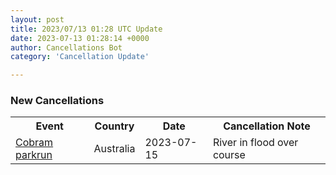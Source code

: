 ```yaml
---
layout: post
title: 2023/07/13 01:28 UTC Update
date: 2023-07-13 01:28:14 +0000
author: Cancellations Bot
category: 'Cancellation Update'

---
```


<h3>New Cancellations</h3>
<div class='hscrollable'>
<table style='width: 100%'>
    <tr>
        <th>Event</th>
        <th>Country</th>
        <th>Date</th>
        <th>Cancellation Note</th>
    </tr>
    <tr>
        <td><a href="https://www.parkrun.com.au/cobram">Cobram parkrun</a></td>
        <td>Australia</td>
        <td>2023-07-15</td>
        <td>River in flood over course</td>
    </tr>
</table>
</div>
